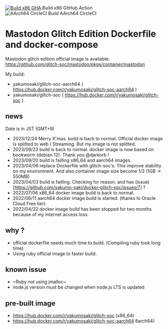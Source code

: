 [![Build x86 GHA](https://github.com/yakumo-saki/docker-glitch-soc/actions/workflows/image-build.yml/badge.svg)](https://github.com/yakumo-saki/docker-glitch-soc/actions/workflows/image-build.yml) Build x86 GitHub Action  
![AArch64 CircleCI](https://circleci.com/gh/yakumo-saki/docker-glitch-soc.svg?style=shield) Build AArch64 CircleCI  


# Mastodon Glitch Edition Dockerfile and docker-compose

Mastodon glitch edition official image is available:  
https://github.com/glitch-soc/mastodon/pkgs/container/mastodon

My build:

* yakumosaki/glitch-soc-aarch64 ( https://hub.docker.com/r/yakumosaki/glitch-soc-aarch64 )
* yakumosaki/glitch-soc ( https://hub.docker.com/r/yakumosaki/glitch-soc )

## news

Date is in JST (GMT+9)

* 2023/12/24 Merry X'mas. build is back to normal. Official docker image is splitted to web / Streaming. But my image is not splitted.
* 2023/09/23 build is back to normal. docker image is now based on bookworm (debian 12). Thank you @darkorb !
* 2023/09/20 build is failling x86_64 and aarch64 images.
* 2023/04/06 replace Dockerfile with glitch-soc's. This improve stability on my environment. And also container image size become 1/2 (1GB -> 550MB)
* 2023/04/03 build is failling. Checking for reason. and has (issue)[https://github.com/yakumo-saki/docker-glitch-soc/issues/7] ?
* 2022/07/06 x86_64 docker image build is back to normal.
* 2022/06/11 aarch64 docker image build is started. (thanks to Oracle Cloud Free tier)
* 2022/04/22 docker image build has been stopped for two months because of my internet access loss.

## why ?

* official dockerfile needs much time to build. (Compiling ruby took long time)
* Using ruby official image to faster build.

## known issue

* ~Ruby not using jmalloc~
* node.js version must be changed when node.js LTS is updated

## pre-built image 

* https://hub.docker.com/r/yakumosaki/glitch-soc  (x86_64)
* https://hub.docker.com/r/yakumosaki/glitch-soc-aarch64 8arch64)
